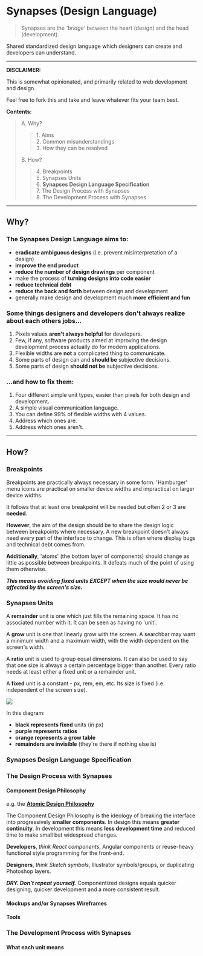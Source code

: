 # Synapses (Design Language)

> Synapses are the _'bridge'_ between the heart (design) and the head (development).

Shared standardized design language which designers can create and developers can
understand.

-----

**DISCLAIMER:**

This is somewhat opinionated, and primarily related to web development and design.

Feel free to fork this and take and leave whatever fits your team best.

**Contents:**

> A\. Why?
> > 1\. Aims  
> > 2\. Common misunderstandings  
> > 3\. How they can be resolved
> 
> B\. How?
> 
> > 4\. Breakpoints  
> > 5\. Synapses Units  
> > 6\. **Synapses Design Language Specification**  
> > 7\. The Design Process with Synapses  
> > 8\. The Development Process with Synapses

-----

## Why?

### The **Synapses Design Language aims to:**

* **eradicate ambiguous designs** (i.e. prevent misinterpretation of a design)
* **improve the end product**
* **reduce the number of design drawings** per component
* make the process of **turning designs into code easier**
* **reduce technical debt**
* **reduce the back and forth** between design and development
* generally make design and development much **more efficient and fun**

### Some things designers and developers don't always realize about each others jobs...

1) Pixels values **aren't always helpful** for developers.
2) Few, if any, software products aimed at improving the design development process
   actually do for modern applications.
3) Flexible widths are **not** a complicated thing to communicate.
4) Some parts of design can and **should be** subjective decisions.
5) Some parts of design **should not be** subjective decisions.

### ...and how to fix them:

1) Four different simple unit types, easier than pixels for both design and development.
2) A simple visual communication language.
3) You can define 99% of flexible widths with 4 values.
4) Address which ones are.
5) Address which ones aren't.

-----

## How?

### Breakpoints

Breakpoints are practically always necessary in some form. 'Hamburger' menu icons
are practical on smaller device widths and impractical on larger device widths.

It follows that at least one breakpoint will be needed but often 2 or 3 are **needed**.

**However**, the aim of the design should be to share the design logic between
breakpoints where necessary. A new breakpoint doesn't always need every part of the
interface to change. This is often where display bugs and technical debt comes from.

**Additionally**, 'atoms' (the bottom layer of components) should change as little as
possible between breakpoints. It defeats much of the point of using them otherwise.

**_This means avoiding fixed units EXCEPT when the size would never be affected by the
screen's size._**

### Synapses Units

A **remainder** unit is one which just fills the remaining space. It has no 
associated number with it. It can be seen as having no 'unit'.

A **grow** unit is one that linearly grow with the screen. A searchbar may want a
minimum width and a maximum width, with the width dependent on the screen's width.

A **ratio** unit is used to group equal dimensions. It can also be used to say that one
size is always a certain percentage bigger than another. Every ratio needs at least
either a fixed unit or a remainder unit.

A **fixed** unit is a constant - px, rem, em, etc. Its size is fixed (i.e. independent
of the screen size).

![](http://i.imgur.com/YdHX7wq.jpg)

In this diagram:

* **black represents fixed** units (in px)
* **purple represents ratios**
* **orange represents a grow table**
* **remainders are invisible** (they're there if nothing else is)

### **Synapses Design Language Specification**

### The Design Process with Synapses

#### Component Design Philosophy

e.g. the **[Atomic Design Philosophy](http://atomicdesign.bradfrost.com/chapter-2/)**

The Component Design Philosophy is the ideology of breaking the interface into
progressively **smaller components**. In design this means **greater continuity**.
In development this means **less development time** and reduced time to make small but
widespread changes.

**Developers**, _think React components_, Angular components or reuse-heavy functional
style programming for the front-end.

**Designers**, _think Sketch symbols_, Illustrator symbols/groups, or duplicating
Photoshop layers.

**_DRY. Don't repeat yourself._** Componentized designs equals quicker designing,
quicker development and a more consistent result.

#### Mockups and/or Synapses Wireframes

#### Tools

### The Development Process with Synapses

#### What each unit means
